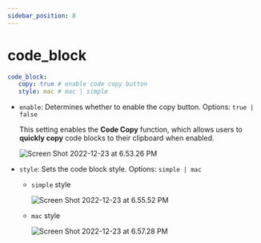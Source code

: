 ```yaml
---
sidebar_position: 8
---
```


# code_block

```yaml
code_block:
   copy: true # enable code copy button
   style: mac # mac | simple
```


- `enable`: Determines whether to enable the copy button. Options: `true | false`

  This setting enables the **Code Copy** function, which allows users to **quickly copy** code blocks to their clipboard when enabled.

  ![Screen Shot 2022-12-23 at 6.53.26 PM](https://evan.beee.top/img/Screen%20Shot%202022-12-23%20at%206.53.26%20PM.png)

- `style`: Sets the code block style. Options: `simple | mac`

  - `simple` style

    ![Screen Shot 2022-12-23 at 6.55.52 PM](https://evan.beee.top/img/Screen%20Shot%202022-12-23%20at%206.55.52%20PM.png)

  - `mac` style

    ![Screen Shot 2022-12-23 at 6.57.28 PM](https://evan.beee.top/img/Screen%20Shot%202022-12-23%20at%206.57.28%20PM.png)